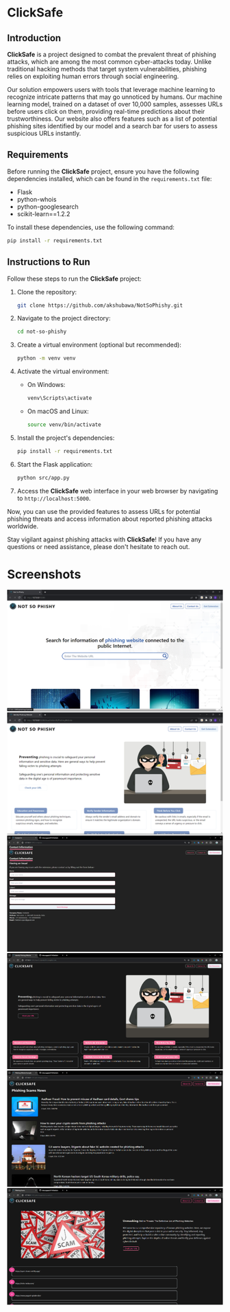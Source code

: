 # ClickSafe

## Introduction

**ClickSafe** is a project designed to combat the prevalent threat of phishing attacks, which are among the most common cyber-attacks today. Unlike traditional hacking methods that target system vulnerabilities, phishing relies on exploiting human errors through social engineering.

Our solution empowers users with tools that leverage machine learning to recognize intricate patterns that may go unnoticed by humans. Our machine learning model, trained on a dataset of over 10,000 samples, assesses URLs before users click on them, providing real-time predictions about their trustworthiness. Our website also offers features such as a list of potential phishing sites identified by our model and a search bar for users to assess suspicious URLs instantly.

## Requirements

Before running the **ClickSafe** project, ensure you have the following dependencies installed, which can be found in the `requirements.txt` file:

- Flask
- python-whois
- python-googlesearch
- scikit-learn==1.2.2

To install these dependencies, use the following command:

```bash
pip install -r requirements.txt
```

## Instructions to Run

Follow these steps to run the **ClickSafe** project:

1. Clone the repository:

   ```bash
   git clone https://github.com/akshubawa/NotSoPhishy.git
   ```

2. Navigate to the project directory:

   ```bash
   cd not-so-phishy
   ```

3. Create a virtual environment (optional but recommended):

   ```bash
   python -m venv venv
   ```

4. Activate the virtual environment:

   - On Windows:

     ```bash
     venv\Scripts\activate
     ```

   - On macOS and Linux:

     ```bash
     source venv/bin/activate
     ```

5. Install the project's dependencies:

   ```bash
   pip install -r requirements.txt
   ```

6. Start the Flask application:

   ```bash
   python src/app.py
   ```

7. Access the **ClickSafe** web interface in your web browser by navigating to `http://localhost:5000`.

Now, you can use the provided features to assess URLs for potential phishing threats and access information about reported phishing attacks worldwide.

Stay vigilant against phishing attacks with **ClickSafe**! If you have any questions or need assistance, please don't hesitate to reach out.

# Screenshots
<img src="./assets/Screenshot 0.png">
<img src="./assets/Screenshot 1.png">
<img src="./assets/Screenshot 2.png">
<img src="./assets/Screenshot 3.png">
<img src="./assets/Screenshot 4.png">
<img src="./assets/Screenshot 5.png">
